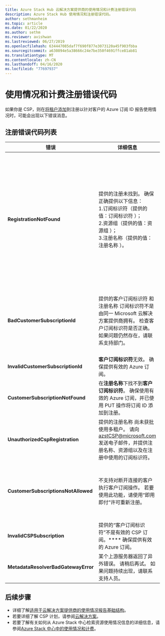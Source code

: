 ```yaml
---
title: Azure Stack Hub 云解决方案提供商的使用情况和计费注册错误代码
description: Azure Stack Hub 使用情况和注册错误代码。
author: sethmanheim
ms.topic: article
ms.date: 01/22/2020
ms.author: sethm
ms.reviewer: avishwan
ms.lastreviewed: 06/27/2019
ms.openlocfilehash: 634447085daf7f690f877e3073120a45f903fbba
ms.sourcegitcommit: a630894e5a38666c24e7be350f4691ffce81ab81
ms.translationtype: MT
ms.contentlocale: zh-CN
ms.lasthandoff: 04/16/2020
ms.locfileid: "77697937"
---
```

# <a name="usage-and-billing-registration-error-codes"></a>使用情况和计费注册错误代码

如果你是 CSP，则在[将租户添加](azure-stack-csp-ref-operations.md#add-tenant-to-registration)到注册以针对客户的 Azure 订阅 ID 报告使用情况时，可能会出现以下错误消息。

## <a name="list-of-registration-error-codes"></a>注册错误代码列表

| 错误                           | 详细信息                                                                                                                                                                                                                                                                                                                           | 注释                                                                                                                                                                                                                                                                                                                                                                                                                                                                                                                                                                                                            |
|---------------------------------|-----------------------------------------------------------------------------------------------------------------------------------------------------------------------------------------------------------------------------------------------------------------------------------------------------------------------------------|---------------------------------------------------------------------------------------------------------------------------------------------------------------------------------------------------------------------------------------------------------------------------------------------------------------------------------------------------------------------------------------------------------------------------------------------------------------------------------------------------------------------------------------------------------------------------------------------------------------------|
| **RegistrationNotFound**            | 提供的注册未找到。 确保正确提供以下信息：<br>1.订阅标识符（提供的值：订阅标识符  ）；<br>2.资源组（提供的值：资源组  ）；<br>3.注册名称（提供的值：注册名称  ）。                             | 当指向初始注册的信息不正确时，通常会发生此错误。 如需验证注册的资源组和名称，可以通过列出所有资源的方式在 Azure 门户中找到它。 如果找到多个注册资源，请查看属性中的 **CloudDeploymentID**，然后选择其 **CloudDeploymentID** 与云的 CloudDeploymentID 匹配的注册。 若要查找 **CloudDeploymentID**，可以在 Azure Stack Hub 上使用以下 PowerShell 命令：<br>`$azureStackStampInfo = Invoke-Command -Session $session -ScriptBlock { Get-AzureStackStampInformation }` |
| **BadCustomerSubscriptionId**       | 提供的客户订阅标识符  和注册名称  订阅标识符不是由同一 Microsoft 云解决方案提供商拥有。 检查客户订阅标识符是否正确。 如果问题仍然存在，请联系支持部门。 | 如果客户订阅为 CSP 订阅，但它汇总到 CSP 合作伙伴时，该合作伙伴不同于在初始注册中使用的订阅所汇总到的合作伙伴，则会发生此错误。 进行此检查是为了防止会导致向不对所用的 Azure Stack Hub 负责的云解决方案提供商合作伙伴计费的情况。                                                                                                                                                                                                                                                                          |
| **InvalidCustomerSubscriptionId**   | **客户订阅标识符**无效。 确保提供有效的 Azure 订阅。                                                                                                                                                                         |                                                                                                                                                                                                                                                                                                                                                                                                                                                                                                                                                                                                                     |
| **CustomerSubscriptionNotFound**    | 在**注册名称**下找不到**客户订阅标识符**。 确保使用有效的 Azure 订阅，并已使用 PUT 操作将订阅 ID 添加到注册。                                                   | 尝试验证是否已向订阅添加租户但却找不到与注册关联的客户订阅时，会发生此错误。 尚未将客户添加到订阅，或者订阅 ID 写入错误。                                                                                                                                                                                                                                                                                                                                |
| **UnauthorizedCspRegistration**     | 提供的注册名称  尚未获批使用多租户。 请向 azstCSP@microsoft.com 发送电子邮件，并提供注册名称、资源组以及在注册中使用的订阅标识符。                                                                                    | 注册需要获得 Microsoft 的批准，在允许使用多租户后，才能开始向其添加租户。                                                                                                                                                                                                                                                                                                                                                                                             |
| **CustomerSubscriptionsNotAllowed** | 不支持对断开连接的客户执行客户订阅操作。 若要使用此功能，请使用“即用即付”许可重新注册。                                                                                                                                                                    | 你尝试向其添加租户的注册是一个容量注册，也就是说，在创建注册时使用了参数 `BillingModel Capacity`。 只允许“即用即付”注册添加租户。 必须使用参数 `BillingModel PayAsYouUse` 重新注册。                                                                                                                                                                                                                                                                                          |
| **InvalidCSPSubscription**          | 提供的“客户订阅标识符”不是有效的 CSP 订阅。**** 确保提供有效的 Azure 订阅。                                                                                                                                                        | 这很有可能是错误地键入了客户订阅。                                                                                                                                                                                                                                                                                                                                                                                                                                                                                                                                        |
| **MetadataResolverBadGatewayError** | 某个上游服务器返回了异外错误。 请稍后再试。 如果问题持续出现，请联系支持人员。                                                                                                                                                                                                |                                                                                                                                                                                                                                                                                                                                                                                                                                                                                                                                                                                                                     |

## <a name="next-steps"></a>后续步骤

- 详细了解[适用于云解决方案提供商的使用情况报告基础结构](azure-stack-csp-ref-infrastructure.md)。
- 若要详细了解 CSP 计划，请参阅[云解决方案](https://partner.microsoft.com/solutions/microsoft-cloud-solutions)。
- 若要了解有关如何从 Azure Stack 中心检索资源使用情况信息的详细信息，请参阅[Azure Stack 中心中的使用情况和计费](azure-stack-billing-and-chargeback.md)。
